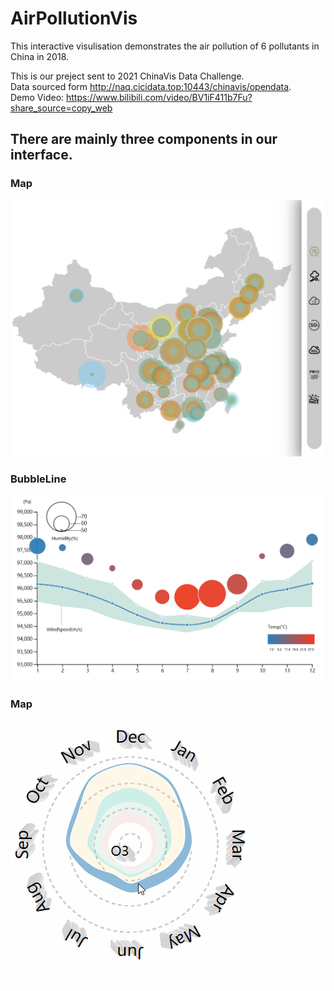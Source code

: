 # AirPollutionVis

This interactive visulisation demonstrates the air pollution of 6 pollutants in China in 2018. 

This is our preject sent to 2021 ChinaVis Data Challenge. </br>
Data sourced form http://naq.cicidata.top:10443/chinavis/opendata. </br>
Demo Video: https://www.bilibili.com/video/BV1iF411b7Fu?share_source=copy_web


## There are mainly three components in our interface.
### Map
![map](/imgs/map.PNG)
### BubbleLine
![BubbleLine](/imgs/line.PNG)
### Map
![SRA](/imgs/t.gif)

